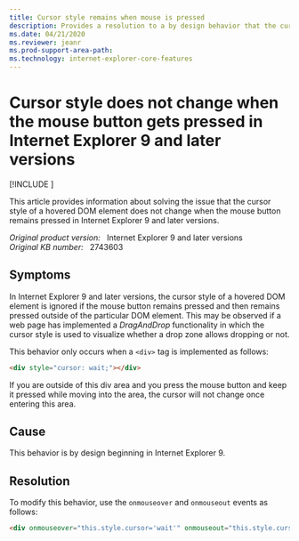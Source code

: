 ```yaml
---
title: Cursor style remains when mouse is pressed
description: Provides a resolution to a by design behavior that the cursor style not changing when the mouse button remains pressed in Internet Explorer 9 and later versions.
ms.date: 04/21/2020
ms.reviewer: jeanr
ms.prod-support-area-path: 
ms.technology: internet-explorer-core-features
---
```

# Cursor style does not change when the mouse button gets pressed in Internet Explorer 9 and later versions

[!INCLUDE [](../../../includes/browsers-important.md)]

This article provides information about solving the issue that the cursor style of a hovered DOM element does not change when the mouse button remains pressed in Internet Explorer 9 and later versions.

_Original product version:_ &nbsp; Internet Explorer 9 and later versions  
_Original KB number:_ &nbsp; 2743603

## Symptoms

In Internet Explorer 9 and later versions, the cursor style of a hovered DOM element is ignored if the mouse button remains pressed and then remains pressed outside of the particular DOM element. This may be observed if a web page has implemented a *DragAndDrop* functionality in which the cursor style is used to visualize whether a drop zone allows dropping or not.

This behavior only occurs when a `<div>` tag is implemented as follows:

```html
<div style="cursor: wait;"></div>
```

If you are outside of this div area and you press the mouse button and keep it pressed while moving into the area, the cursor will not change once entering this area.

## Cause

This behavior is by design beginning in Internet Explorer 9.

## Resolution

To modify this behavior, use the `onmouseover` and `onmouseout` events as follows:

```html
<div onmouseover="this.style.cursor='wait'" onmouseout="this.style.cursor='pointer'" ></div>
```
